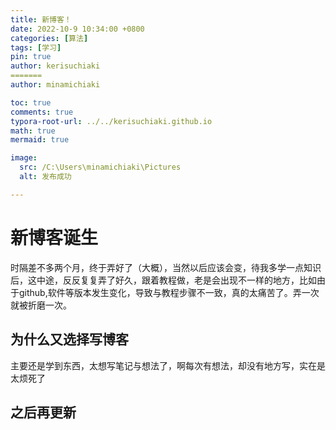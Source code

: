 ```yaml
---
title: 新博客！
date: 2022-10-9 10:34:00 +0800
categories: [算法]
tags: [学习]
pin: true
author: kerisuchiaki
=======
author: minamichiaki

toc: true
comments: true
typora-root-url: ../../kerisuchiaki.github.io
math: true
mermaid: true

image:
  src: /C:\Users\minamichiaki\Pictures
  alt: 发布成功

---
```


# 新博客诞生
时隔差不多两个月，终于弄好了（大概），当然以后应该会变，待我多学一点知识后，这中途，反反复复弄了好久，跟着教程做，老是会出现不一样的地方，比如由于github,软件等版本发生变化，导致与教程步骤不一致，真的太痛苦了。弄一次就被折磨一次。
## 为什么又选择写博客
主要还是学到东西，太想写笔记与想法了，啊每次有想法，却没有地方写，实在是太烦死了
## 之后再更新
